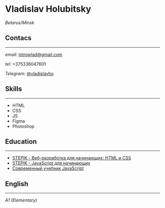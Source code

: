 # **Vladislav Holubitsky**

*Belarus/Minsk*

## **Contacs**
----------------------
*email:* introwlad@gmail.com

*tel:* +375336047601

*Telegram:* [@vladislavho](t.me/@vladislavho)

## **Skills**
----------------------
* HTML
* CSS
* JS
* Figma
* Photoshop

## **Education**
---------------------
* [STEPIK - Веб-разработка для начинающих: HTML и CSS](https://stepik.org/cert/323351)
* [STEPIK - JavaScript для начинающих](https://stepik.org/cert/762478)
* [Современный учебник JavaScript](https://learn.javascript.ru/)

## **English**
----------------------

*A1 (Elementary)*
